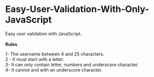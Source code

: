 # Easy-User-Validation-With-Only-JavaScript
Easy user validation with JavaScript.<br/> <br/>
**Rules** <br/>





1- The username between 4 and 25 characters. <br/>
2 - It must start with a letter. <br/>
3- It can only contain letter, numbers and underscore character. <br/>
4- It cannot and with an underscore character.
